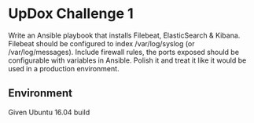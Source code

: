 # UpDox Challenge 1
Write an Ansible playbook that installs Filebeat,
ElasticSearch & Kibana. Filebeat should be configured
to index /var/log/syslog (or /var/log/messages). Include
firewall rules, the ports exposed should be configurable 
with variables in Ansible. Polish it and treat it like 
it would be used in a production environment.

## Environment
Given Ubuntu 16.04 build


